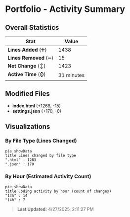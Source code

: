 # Portfolio - Activity Summary 

## Overall Statistics

| Stat                   | Value                                                             |
| ---------------------- | ----------------------------------------------------------------- |
| **Lines Added** (➕)   | 1438                                          |
| **Lines Removed** (➖) | 15                                        |
| **Net Change** (↕)    | 1423                |
| **Active Time** (⌚)   | 31 minutes |


## Modified Files
- **index.html** (+1268, -15)
- **settings.json** (+170, -0)

## Visualizations

### By File Type (Lines Changed)

```mermaid
pie showData
title Lines changed by file type
".html" : 1283
".json" : 170
```

### By Hour (Estimated Activity Count)

```mermaid
pie showData
title Coding activity by hour (count of changes)
"13h" : 14
"14h" : 7
```


> **Last Updated:** 4/27/2025, 2:11:27 PM